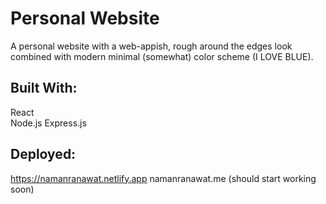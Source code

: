 # Personal Website
A personal website with a web-appish, rough around the edges look combined with modern minimal (somewhat) color scheme (I LOVE BLUE).  
## Built With:
React  
Node.js 
Express.js 
## Deployed:
https://namanranawat.netlify.app
namanranawat.me (should start working soon)
